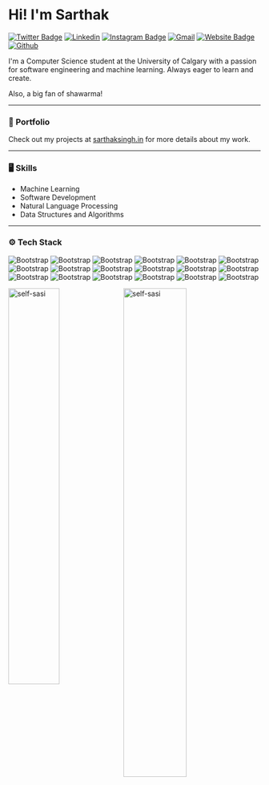 # Hi! I'm Sarthak


[![Twitter Badge](https://img.shields.io/badge/-Twitter-1da1f2?labelColor=1da1f2&logo=twitter&logoColor=white&link=https://twitter.com/sasiUnloaded)](https://twitter.com/@sasiUnloaded)
[![Linkedin](https://img.shields.io/badge/-LinkedIn-blue?style=flat&logo=Linkedin&logoColor=white)](https://www.linkedin.com/in/sarthaksingh0512)
[![Instagram Badge](https://img.shields.io/badge/-Instagram-purple?logo=instagram&logoColor=white&link=https://instagram.com/l3rigadier.l3lue/)](https://www.instagram.com/l3rigadier.l3lue)
[![Gmail](https://img.shields.io/badge/-Gmail-c14438?style=flat&logo=Gmail&logoColor=white)](mailto:sarthaksinghwork@gmail.com)
[![Website Badge](https://img.shields.io/badge/-Website-c14438?style=flat&logo=Google-Chrome&logoColor=white&link=https://sarthaksingh.in)](https://sarthaksingh.in)
[![Github](https://img.shields.io/github/followers/self-sasi?label=Follow&style=social)](https://github.com/self-sasi)

I'm a Computer Science student at the University of Calgary with a passion for software engineering and machine learning. Always eager to learn and create. 

Also, a big fan of shawarma!

---

### 📂 Portfolio

Check out my projects at [sarthaksingh.in](http://sarthaksingh.in) for more details about my work.

---


### 🖥 Skills

- Machine Learning
- Software Development
- Natural Language Processing
- Data Structures and Algorithms

---

### ⚙️ Tech Stack

![Bootstrap](https://img.shields.io/badge/-Python-05122A?style=for-the-badge&logo=Python&color=353535) ![Bootstrap](https://img.shields.io/badge/-java-05122A?style=for-the-badge&logo=java&color=353535) ![Bootstrap](https://img.shields.io/badge/-Javascript-05122A?style=for-the-badge&logo=Javascript&color=353535) ![Bootstrap](https://img.shields.io/badge/-Typescript-05122A?style=for-the-badge&logo=Typescript&color=353535) ![Bootstrap](https://img.shields.io/badge/-C%23-05122A?style=for-the-badge&logo=C#&color=353535) ![Bootstrap](https://img.shields.io/badge/-Django%20-05122A?style=for-the-badge&logo=Django&color=353535) ![Bootstrap](https://img.shields.io/badge/-Django%20Rest%20Framework-05122A?style=for-the-badge&logo=Django-Rest-Framework&color=353535) ![Bootstrap](https://img.shields.io/badge/-React-05122A?style=for-the-badge&logo=React&color=353535) ![Bootstrap](https://img.shields.io/badge/-Angular-05122A?style=for-the-badge&logo=Angular&color=353535) ![Bootstrap](https://img.shields.io/badge/-.net-05122A?style=for-the-badge&logo=.net&color=353535) ![Bootstrap](https://img.shields.io/badge/-PostgreSQL-05122A?style=for-the-badge&logo=PostgreSQL&color=353535) ![Bootstrap](https://img.shields.io/badge/-Tensorflow-05122A?style=for-the-badge&logo=Tensorflow&color=353535) ![Bootstrap](https://img.shields.io/badge/-NLTK-05122A?style=for-the-badge&logo=NLTK&color=353535) ![Bootstrap](https://img.shields.io/badge/-scikit%20learn-05122A?style=for-the-badge&logo=scikit-learn&color=353535) ![Bootstrap](https://img.shields.io/badge/-Keras-05122A?style=for-the-badge&logo=Keras&color=353535) ![Bootstrap](https://img.shields.io/badge/-Pandas-05122A?style=for-the-badge&logo=Pandas&color=353535) ![Bootstrap](https://img.shields.io/badge/-NumPy-05122A?style=for-the-badge&logo=NumPy&color=353535) ![Bootstrap](https://img.shields.io/badge/-Matplotlib-05122A?style=for-the-badge&logo=Matplotlib&color=353535)

<div>
  <img width="45%" align="left" src="https://github-readme-stats.vercel.app/api/top-langs?username=self-sasi&show_icons=true&locale=en&layout=compact" alt="self-sasi" />
  <img width="50%"  src="https://github-readme-streak-stats.herokuapp.com/?user=self-sasi&" alt="self-sasi" />
</div>

